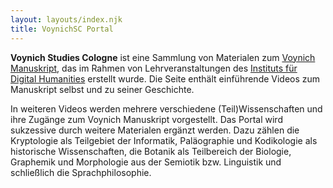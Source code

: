 ```yaml
---
layout: layouts/index.njk
title: VoynichSC Portal
---
```


**Voynich Studies Cologne** ist eine Sammlung von Materialen zum [Voynich Manuskript](https://de.wikipedia.org/wiki/Voynich-Manuskript), das im Rahmen von Lehrveranstaltungen des [Instituts für Digital Humanities](https://dh.phil-fak.uni-koeln.de/) erstellt wurde. Die Seite enthält einführende Videos zum Manuskript selbst und zu seiner Geschichte. 

In weiteren Videos werden mehrere verschiedene (Teil)Wissenschaften und ihre Zugänge zum Voynich Manuskript vorgestellt. Das Portal wird sukzessive durch weitere Materialen ergänzt werden. Dazu zählen die Kryptologie als Teilgebiet der Informatik, Paläographie und Kodikologie als historische Wissenschaften, die Botanik als Teilbereich der Biologie, Graphemik und Morphologie aus der Semiotik bzw. Linguistik und schließlich die Sprachphilosophie.
